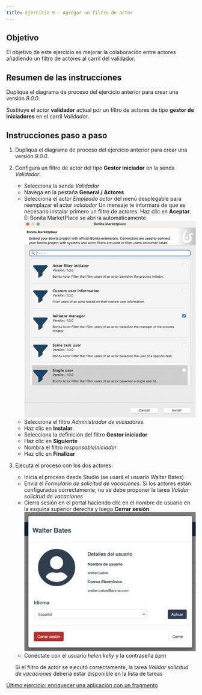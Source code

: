 ```yaml
---
title: Ejercicio 9 - Agregar un filtro de actor
---
```


## Objetivo

El objetivo de este ejercicio es mejorar la colaboración entre actores añadiendo un filtro de actores al carril del validador.

## Resumen de las instrucciones

Dupliqua el diagrama de proceso del ejercicio anterior para crear una versión *9.0.0*.

Sustituye el actor **validador** actual por un filtro de actores de tipo **gestor de iniciadores** en el carril *Validador*.

## Instrucciones paso a paso

1. Dupliqua el diagrama de proceso del ejercicio anterior para crear una versión *9.0.0*.

1. Configura un filtro de actor del tipo **Gestor iniciador** en la senda *Validador*:
    - Selecciona la senda *Validador*
    - Navega en la pestaña **General / Actores**
    - Selecciona el actor *Empleado actor* del menú desplegable para reemplazar el actor *validador*
      Un mensaje te informará de que es necesario instalar primero un filtro de actores. Haz clic en **Aceptar**. El Bonita MarketPlace se abrirá automáticamente
      ![mercado de filtros de actores](images/ex09/ex9_01.png)
    - Selecciona el filtro *Administrador de iniciadores*.
    - Haz clic en **Instalar**.
    - Selecciona la definición del filtro **Gestor iniciador**
    - Haz clic en **Siguiente**
    - Nombra el filtro *responsableIniciador*
    - Haz clic en **Finalizar**

1. Ejecuta el proceso con los dos actores:
   - Inicia el proceso desde Studio (se usará el usuario Walter Bates)
   - Envía el *Formulario de solicitud de vacaciones*. Si los actores están configurados correctamente, no se debe proponer la tarea *Validar solicitud de vacaciones*
   - Cierra sesión en el portal haciendo clic en el nombre de usuario en la esquina superior derecha y luego **Cerrar sesión**:
   ![cierre de sesión del portal](images/ex04/ex4_08.png)
   - Conéctate con el usuario *helen.kelly* y la contraseña *bpm*

   Si el filtro de actor se ejecutó correctamente, la tarea *Validar solicitud de vacaciones* debería estar disponible en la lista de tareas

[Último ejercicio: enriquecer una aplicación con un fragmento](10-fragment.md)
